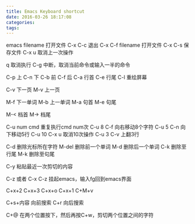 ```yaml
---
title: Emacs Keyboard shortcut
date: 2016-03-26 18:17:08
categories:
tags:
---
```


<!--more-->


emacs filename      	打开文件
C-x C-c			退出
C-x C-f filename	打开文件
C-x C-s			保存文件
C-x u			取消上一次操作

q				取消执行
C-g				中断，取消当前命令或输入一半的命令

C-p		上
C-n		下
C-b		前
C-f		后
C-a		行首
C-e		行尾
C-l		重绘屏幕

C-v		下一页
M-v		上一页

M-f		下一单词
M-b		上一单词
M-a		句首
M-e		句尾

M-<		档首
M->		档尾

C-u num cmd 	重复执行cmd num次
C-u 8 C-f 向右移动8个字符
C-u 5 C-n 向下移动5行
C-u 10 C-x u  取消10次操作
C-u 3 C-v	上翻3行

C-d 		删除光标所在字符
M-del	删除前一个单词
M-d		删除后一个单词
C-k		删除至行尾
M-k		删除至句尾

C-y 		粘贴最近一次剪切的内容

C-z 或者 C-x C-z	挂起emacs，输入fg回到emacs界面

C+x+2
C+x+3
C+x+o
C+x+1
C+M+v

C+s+内容		向前搜索
C+r			向后搜索

C+@ 在两个位置按下，然后再按C+w，剪切两个位置之间的字符
